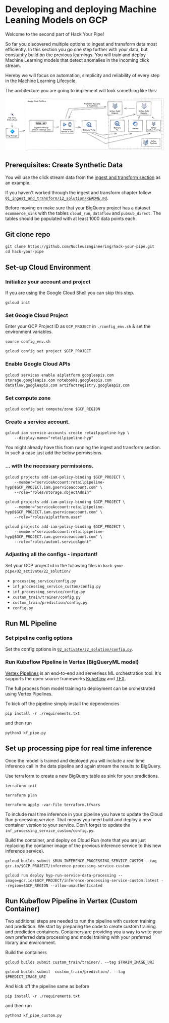 # Developing and deploying Machine Leaning Models on GCP

Welcome to the second part of Hack Your Pipe!

So far you discovered multiple options to ingest and transform data most efficiently.
In this section you go one step further with your data, but constantly build on the previous learnings.
You will train and deploy Machine Learning models that detect anomalies in the incoming click stream.

Hereby we will focus on automation, simplicity and reliability of every step in the Machine Learning Lifecycle.

The architecture you are going to implement will look something like this:

![Hack Your Pipe architecture](../../rsc/hyp_ml_architecture.png)



## Prerequisites: Create Synthetic Data

You will use the click stream data from the [ingest and transform section](https://github.com/NucleusEngineering/hack-your-pipe/tree/main/01_ingest_and_transform) as an example.

If you haven't worked through the ingest and transform chapter follow [`01_ingest_and_transform/12_solution/README.md`](https://github.com/NucleusEngineering/hack-your-pipe/blob/main/01_ingest_and_transform/12_solution/README.md).

Before moving on make sure that your BigQuery project has a dataset `ecommerce_sink` with the tables `cloud_run`, `dataflow` and `pubsub_direct`.
The tables should be populated with at least 1000 data points each.

## Git clone repo 

```
git clone https://github.com/NucleusEngineering/hack-your-pipe.git
cd hack-your-pipe
```

## Set-up Cloud Environment

### Initialize your account and project

If you are using the Google Cloud Shell you can skip this step.

```
gcloud init
```

### Set Google Cloud Project
Enter your GCP Project ID as `GCP_PROJECT` in `./config_env.sh` & set the environment variables.
```
source config_env.sh
```

```
gcloud config set project $GCP_PROJECT
```

### Enable Google Cloud APIs

```
gcloud services enable aiplatform.googleapis.com storage.googleapis.com notebooks.googleapis.com dataflow.googleapis.com artifactregistry.googleapis.com 
```

### Set compute zone

```
gcloud config set compute/zone $GCP_REGION
```

### Create a service account.

```
gcloud iam service-accounts create retailpipeline-hyp \
    --display-name="retailpipeline-hyp"
```
You might already have this from running the ingest and transform section. In such a case just add the below permissions.

### ... with the necessary permissions.
```
gcloud projects add-iam-policy-binding $GCP_PROJECT \
    --member="serviceAccount:retailpipeline-hyp@$GCP_PROJECT.iam.gserviceaccount.com" \
    --role="roles/storage.objectAdmin"

```

```
gcloud projects add-iam-policy-binding $GCP_PROJECT \
    --member="serviceAccount:retailpipeline-hyp@$GCP_PROJECT.iam.gserviceaccount.com" \
    --role="roles/aiplatform.user"

```

```
gcloud projects add-iam-policy-binding $GCP_PROJECT \
    --member="serviceAccount:retailpipeline-hyp@$GCP_PROJECT.iam.gserviceaccount.com" \
    --role="roles/automl.serviceAgent"

```

<!-- ### Organizational Policies

Depending on the setup within your organization you might have to [overwrite some organizational policies](https://cloud.google.com/resource-manager/docs/organization-policy/creating-managing-policies#boolean_constraints) for the examples to run.

For example, the following policies should not be enforced. 

```
constraints/sql.restrictAuthorizedNetworks
constraints/compute.vmExternalIpAccess
constraints/compute.requireShieldedVm
constraints/storage.uniformBucketLevelAccess
constraints/iam.allowedPolicyMemberDomains
``` -->

### Adjusting all the configs - important!

Set your GCP project id in the following files in `hack-your-pipe/02_activate/22_solution/`

* `processing_service/config.py`
* `inf_processing_service_custom/config.py`
* `inf_processing_service/config.py`
* `custom_train/trainer/config.py` 
* `custom_train/prediction/config.py`
* `config.py`


## Run ML Pipeline

### Set pipeline config options

Set the config options in [`02_activate/22_solution/config.py`](https://github.com/NucleusEngineering/hack-your-pipe/blob/main/02_activate/22_solution/config.py). 


### Run Kubeflow Pipeline in Vertex (BigQueryML model)

[Vertex Pipelines](https://cloud.google.com/vertex-ai/docs/pipelines/introduction) is an end-to-end and serverless ML orchestration tool. It's supports the open source frameworks [Kubeflow](https://www.kubeflow.org/) and [TFX](https://www.tensorflow.org/tfx).

The full process from model training to deployment can be orchestrated using Vertex Pipelines. 

To kick off the pipeline simply install the dependencies
```
pip install -r ./requirements.txt
```

and then run

```
python3 kf_pipe.py
```

## Set up processing pipe for real time inference

Once the model is trained and deployed you will include a real time inference call in the data pipeline and again stream the results to BigQuery.

Use terraform to create a new BigQuery table as sink for your predictions. 

```
terraform init
```

```
terraform plan
```

```
terraform apply -var-file terraform.tfvars
```


To include real time inference in your pipeline you have to update the Cloud Run processing service.
That means you need build and deploy a new container version to your service. Don't forget to update the `inf_processing_service_custom/config.py`.

Build the container, and deploy on Cloud Run (note that you are just replacing the container image of the previous inference service to this new inference service).

```
gcloud builds submit $RUN_INFERENCE_PROCESSING_SERVICE_CUSTOM --tag gcr.io/$GCP_PROJECT/inference-processing-service-custom
```

```
gcloud run deploy hyp-run-service-data-processing --image=gcr.io/$GCP_PROJECT/inference-processing-service-custom:latest --region=$GCP_REGION --allow-unauthenticated
```

## Run Kubeflow Pipeline in Vertex (Custom Container)

Two additional steps are needed to run the pipeline with custom training and prediction. We start by preparing the code to create custom training and prediction containers.
Containers are providing you a way to write your own preferred data processing and model training with your preferred library and environment.

Build the containers

```
gcloud builds submit custom_train/trainer/. --tag $TRAIN_IMAGE_URI
```
```
gcloud builds submit  custom_train/prediction/. --tag $PREDICT_IMAGE_URI 
```


And kick off the pipeline same as before
```
pip install -r ./requirements.txt
```

and then run

```
python3 kf_pipe_custom.py
```
